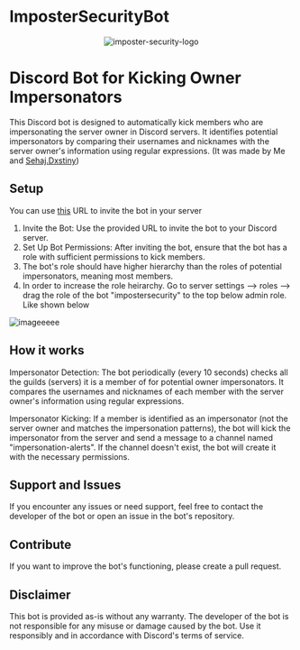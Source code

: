 # ImposterSecurityBot
<p align="center">
  <img src="https://github.com/r3sist-uniq/ImposterSecurityBot/assets/72573738/bb53d5dc-6075-4013-829f-d6ec5350572d" alt="imposter-security-logo"/>
</p>

# Discord Bot for Kicking Owner Impersonators

This Discord bot is designed to automatically kick members who are impersonating the server owner in Discord servers. It identifies potential impersonators by comparing their usernames and nicknames with the server owner's information using regular expressions. (It was made by Me and [Sehaj.Dxstiny](https://github.com/SehajDxstiny))

## Setup

You can use [this](https://discord.com/api/oauth2/authorize?client_id=1104343553875914793&permissions=402655254&scope=bot) URL to invite the bot in your server


1. Invite the Bot: Use the provided URL to invite the bot to your Discord server.
2. Set Up Bot Permissions: After inviting the bot, ensure that the bot has a role with sufficient permissions to kick members. 
3. The bot's role should have higher hierarchy than the roles of potential impersonators, meaning most members. 
4. In order to increase the role heirarchy. Go to server settings --> roles --> drag the role of the bot "impostersecurity" to the top below admin role. Like shown below

![imageeeee](https://github.com/r3sist-uniq/ImposterSecurityBot/assets/72573738/462e2332-7875-4d68-9e03-4434b6d74c1f)

## How it works

Impersonator Detection: The bot periodically (every 10 seconds) checks all the guilds (servers) it is a member of for potential owner impersonators. It compares the usernames and nicknames of each member with the server owner's information using regular expressions.

Impersonator Kicking: If a member is identified as an impersonator (not the server owner and matches the impersonation patterns), the bot will kick the impersonator from the server and send a message to a channel named "impersonation-alerts". If the channel doesn't exist, the bot will create it with the necessary permissions.

## Support and Issues

If you encounter any issues or need support, feel free to contact the developer of the bot or open an issue in the bot's repository.

## Contribute 

If you want to improve the bot's functioning, please create a pull request. 

## Disclaimer

This bot is provided as-is without any warranty. The developer of the bot is not responsible for any misuse or damage caused by the bot. Use it responsibly and in accordance with Discord's terms of service.
